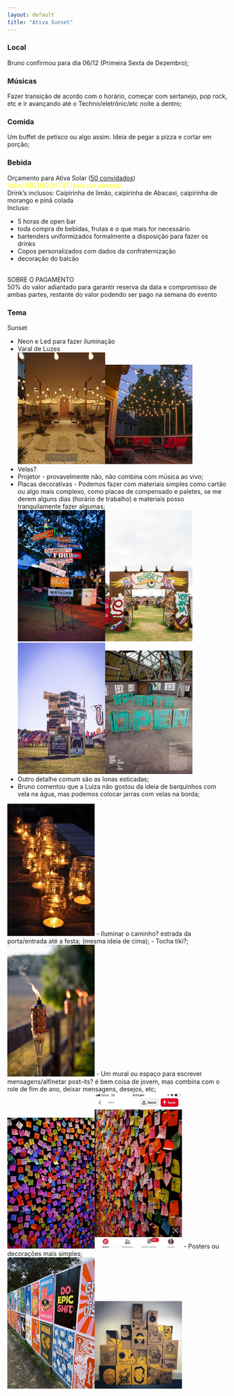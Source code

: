 ```yaml
---
layout: default
title: "Ativa Sunset"
---
```


### Local
Bruno confirmou para dia 06/12 (Primeira Sexta de Dezembro);

### Músicas
Fazer transição de acordo com o horário, começar com sertanejo, pop rock, etc e ir avançando até o Techno/eletrônic/etc noite a dentro;

### Comida
Um buffet de petisco ou algo assim.
Ideia de pegar a pizza e cortar em porção;

### Bebida
Orçamento para Ativa Solar (<u>50 convidados</u>)<br>
<span style="color:yellow">Valor: R$1.850,00 (37 reais por pessoa)</span><br>
Drink’s inclusos: Caipirinha de limão, caipirinha de Abacaxi, caipirinha de morango e pinã colada<br>
Incluso:
- 5 horas de open bar
- ⁠toda compra de bebidas, frutas e o que mais for necessário
- ⁠bartenders uniformizados formalmente a disposição para fazer os drinks
- ⁠Copos personalizados com dados da confraternização 
- ⁠decoração do balcão
<br>
SOBRE O PAGAMENTO<br>
50% do valor adiantado para garantir reserva da data e compromisso de ambas partes, restante do valor podendo ser pago na semana do evento

### Tema
Sunset<br>
- Neon e Led para fazer iluminação
- Varal de Luzes<br>
<img src="assets/708f1cb65f1fa8d19619ccf811e58453.jpg" style="width:200px"><img src="assets/e6919d962cd27f45a081fc0395bcd0b0.jpg" style="width:200px">
 - Velas?
 - Projetor - provavelmente não, não combina com música ao vivo;
 - Placas decorativas - Podemos fazer com materiais simples como cartão ou algo mais complexo, como placas de compensado e paletes, se me derem alguns dias (horário de trabalho) e materiais posso tranquilamente fazer algumas;<br>
 <img src="assets/0f23902be2c6051e11059eb31851a5b9.jpg" style="width:200px"><img src="assets/14b813df776984afc2290b3a2718d654.jpg" style="width:200px"><img src="assets/fbef3e33ba5f548d873be3b70adb5ff6.jpg" style="width:200px"><img src="assets/fb0b8c351021d055c306d1b153977b0f.jpg" style="width:200px">
 - Outro detalhe comum são as lonas esticadas;
 - Bruno comentou que a Luiza não gostou da ideia de barquinhos com vela na água, mas podemos colocar jarras com velas na borda;<br>
 <img src="assets/741dfa152d4ceaa396ccb170532bc608.jpg" style="width:200px">
 - Iluminar o caminho? estrada da porta/entrada até a festa; (mesma ideia de cima);
 - Tocha tiki?;<br>
 <img src="assets/06e5a81d67ec4b0c7835ae74148c73fa.jpg" style="width:200px">
 - Um mural ou espaço para escrever mensagens/alfinetar post-its? é bem coisa de jovem, mas combina com o role de fim de ano, deixar mensagens, desejos, etc;<br>
 <img src="assets/d5cc77723c3ef42b4517ed73e72ef78d.jpg" style="width:200px"><img src="assets/8d19a41b9f47dc1fa4c4b7c8adcfc288.jpg" style="width:200px">
- Posters ou decorações mais simples;<br>
<img src="assets/8791da2fa85bf852980a1d6acf533703.jpg" style="width:200px"><img src="assets/e353f0f759cf94853b878a13a3651890.jpg" style="width:200px">
